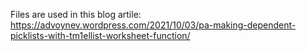 Files are used in this blog artile: https://advoynev.wordpress.com/2021/10/03/pa-making-dependent-picklists-with-tm1ellist-worksheet-function/
